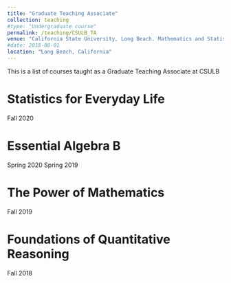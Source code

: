 ```yaml
---
title: "Graduate Teaching Associate"
collection: teaching
#type: "Undergraduate course"
permalink: /teaching/CSULB_TA
venue: "California State University, Long Beach. Mathematics and Statistics"
#date: 2018-08-01
location: "Long Beach, California"
---
```


This is a list of courses taught as a Graduate Teaching Associate at CSULB

Statistics for Everyday Life
======
Fall 2020

Essential Algebra B
======
Spring 2020
Spring 2019

The Power of Mathematics
======
Fall 2019

Foundations of Quantitative Reasoning
=====
Fall 2018